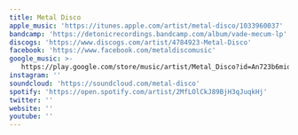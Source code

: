 ```yaml
---
title: Metal Disco
apple_music: 'https://itunes.apple.com/artist/metal-disco/1033960037'
bandcamp: 'https://detonicrecordings.bandcamp.com/album/vade-mecum-lp'
discogs: 'https://www.discogs.com/artist/4784923-Metal-Disco'
facebook: 'https://www.facebook.com/metaldiscomusic'
google_music: >-
   https://play.google.com/store/music/artist/Metal_Disco?id=An723b6miop2a5ln6exab6auoqq
instagram: ''
soundcloud: 'https://soundcloud.com/metal-disco'
spotify: 'https://open.spotify.com/artist/2MfLOlCkJ89BjH3qJuqkHj'
twitter: ''
website: ''
youtube: ''
---
```

